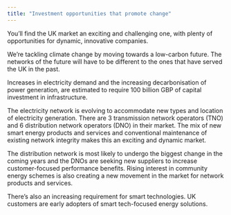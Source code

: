 ```yaml
---
title: "Investment opportunities that promote change"
---
```

You’ll find the UK market an exciting and challenging one, with plenty of opportunities for dynamic, innovative companies.

We’re tackling climate change by moving towards a low-carbon future. The networks of the future will have to be different to the ones that have served the UK in the past.
 
Increases in electricity demand and the increasing decarbonisation of power generation, are estimated to require 100 billion GBP of capital investment in infrastructure. 

The electricity network is evolving to accommodate new types and location of electricity generation. There are 3 transmission network operators (TNO) and 6 distribution network operators (DNO) in their market. The mix of new smart energy products and services and conventional maintenance of existing network integrity makes this an exciting and dynamic market.
 
The distribution network is most likely to undergo the biggest change in the coming years and the DNOs are seeking new suppliers to increase customer-focused performance benefits. Rising interest in community energy schemes is also creating a new movement in the market for network products and services.
 
There’s also an increasing requirement for smart technologies. UK customers are early adopters of smart tech-focused energy solutions.
